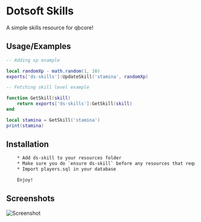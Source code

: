 
# Dotsoft Skills

A simple skills resource for qbcore!


## Usage/Examples

```lua
-- Adding xp example

local randomXp - math.random(1, 10)
exports['ds-skills']:UpdateSkill('stamina', randomXp)

-- Fetching skill level example

function GetSkill(skill)
    return exports['ds-skills']:GetSkill(skill)
end

local stamina = GetSkill('stamina')
print(stamina)
```


## Installation

```bash
    * Add ds-skill to your resources folder
    * Make sure you do `ensure ds-skill` before any resources that require it
    * Import players.sql in your database

    Enjoy!
```
    
## Screenshots

![Screenshot]([https://via.placeholder.com/468x300?text=App+Screenshot+Here](https://prnt.sc/H0vN3pqDZOAY)https://prnt.sc/H0vN3pqDZOAY)

